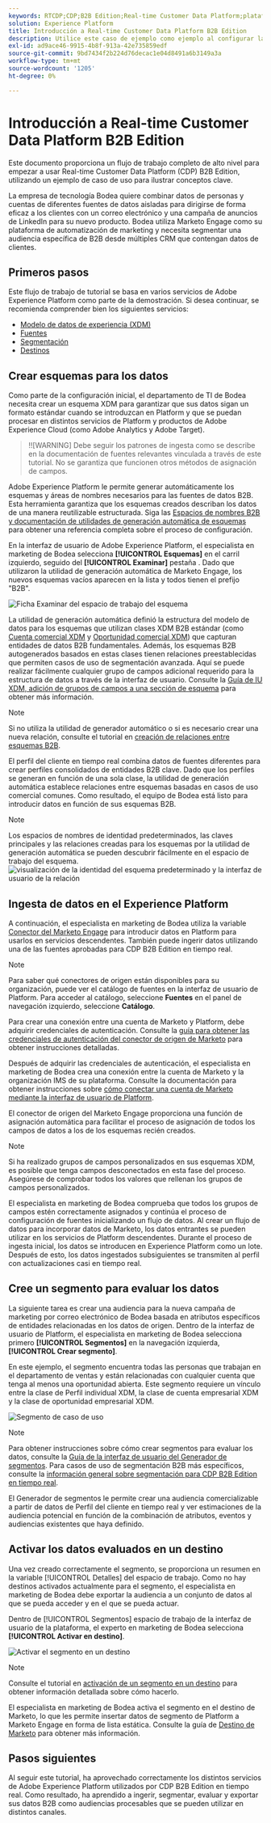 ```yaml
---
keywords: RTCDP;CDP;B2B Edition;Real-time Customer Data Platform;plataforma de datos de clientes en tiempo real;cdp en tiempo real;b2b;cdp
solution: Experience Platform
title: Introducción a Real-time Customer Data Platform B2B Edition
description: Utilice este caso de ejemplo como ejemplo al configurar la implementación de Real-time Customer Data Platform B2B Edition.
exl-id: ad9ace46-9915-4b8f-913a-42e735859edf
source-git-commit: 9bd7434f2b224d76decac1e04d8491a6b3149a3a
workflow-type: tm+mt
source-wordcount: '1205'
ht-degree: 0%

---
```


# Introducción a Real-time Customer Data Platform B2B Edition

Este documento proporciona un flujo de trabajo completo de alto nivel para empezar a usar Real-time Customer Data Platform (CDP) B2B Edition, utilizando un ejemplo de caso de uso para ilustrar conceptos clave.

La empresa de tecnología Bodea quiere combinar datos de personas y cuentas de diferentes fuentes de datos aisladas para dirigirse de forma eficaz a los clientes con un correo electrónico y una campaña de anuncios de LinkedIn para su nuevo producto. Bodea utiliza Marketo Engage como su plataforma de automatización de marketing y necesita segmentar una audiencia específica de B2B desde múltiples CRM que contengan datos de clientes.

## Primeros pasos

Este flujo de trabajo de tutorial se basa en varios servicios de Adobe Experience Platform como parte de la demostración. Si desea continuar, se recomienda comprender bien los siguientes servicios:

- [Modelo de datos de experiencia (XDM)](../xdm/home.md)
- [Fuentes](../sources/home.md)
- [Segmentación](../segmentation/home.md)
- [Destinos](../destinations/home.md)

## Crear esquemas para los datos

Como parte de la configuración inicial, el departamento de TI de Bodea necesita crear un esquema XDM para garantizar que sus datos sigan un formato estándar cuando se introduzcan en Platform y que se puedan procesar en distintos servicios de Platform y productos de Adobe Experience Cloud (como Adobe Analytics y Adobe Target).

>!![WARNING]
Debe seguir los patrones de ingesta como se describe en la documentación de fuentes relevantes vinculada a través de este tutorial. No se garantiza que funcionen otros métodos de asignación de campos.

Adobe Experience Platform le permite generar automáticamente los esquemas y áreas de nombres necesarios para las fuentes de datos B2B. Esta herramienta garantiza que los esquemas creados describan los datos de una manera reutilizable estructurada. Siga las [Espacios de nombres B2B y documentación de utilidades de generación automática de esquemas](../sources/connectors/adobe-applications/marketo/marketo-namespaces.md) para obtener una referencia completa sobre el proceso de configuración.

En la interfaz de usuario de Adobe Experience Platform, el especialista en marketing de Bodea selecciona **[!UICONTROL Esquemas]** en el carril izquierdo, seguido del **[!UICONTROL Examinar]** pestaña . Dado que utilizaron la utilidad de generación automática de Marketo Engage, los nuevos esquemas vacíos aparecen en la lista y todos tienen el prefijo &quot;B2B&quot;.

![Ficha Examinar del espacio de trabajo del esquema](./assets/b2b-tutorial/empty-b2b-schemas.png)

La utilidad de generación automática definió la estructura del modelo de datos para los esquemas que utilizan clases XDM B2B estándar (como [Cuenta comercial XDM](../xdm/classes/b2b/business-account.md) y [Oportunidad comercial XDM](../xdm/classes/b2b/business-opportunity.md)) que capturan entidades de datos B2B fundamentales. Además, los esquemas B2B autogenerados basados en estas clases tienen relaciones preestablecidas que permiten casos de uso de segmentación avanzada. Aquí se puede realizar fácilmente cualquier grupo de campos adicional requerido para la estructura de datos a través de la interfaz de usuario. Consulte la [Guía de IU XDM, adición de grupos de campos a una sección de esquema](../xdm/ui/resources/schemas.md#add-field-groups) para obtener más información.

>[!NOTE]
Si no utiliza la utilidad de generador automático o si es necesario crear una nueva relación, consulte el tutorial en [creación de relaciones entre esquemas B2B](../xdm/tutorials/relationship-b2b.md).

El perfil del cliente en tiempo real combina datos de fuentes diferentes para crear perfiles consolidados de entidades B2B clave. Dado que los perfiles se generan en función de una sola clase, la utilidad de generación automática establece relaciones entre esquemas basadas en casos de uso comercial comunes. Como resultado, el equipo de Bodea está listo para introducir datos en función de sus esquemas B2B.

>[!NOTE]
Los espacios de nombres de identidad predeterminados, las claves principales y las relaciones creadas para los esquemas por la utilidad de generación automática se pueden descubrir fácilmente en el espacio de trabajo del esquema.
![visualización de la identidad del esquema predeterminado y la interfaz de usuario de la relación](./assets/b2b-tutorial/schema-identity-relationship.png)

## Ingesta de datos en el Experience Platform

A continuación, el especialista en marketing de Bodea utiliza la variable [Conector del Marketo Engage](../sources/connectors/adobe-applications/marketo/marketo.md) para introducir datos en Platform para usarlos en servicios descendentes. También puede ingerir datos utilizando una de las fuentes aprobadas para CDP B2B Edition en tiempo real.

>[!NOTE]
Para saber qué conectores de origen están disponibles para su organización, puede ver el catálogo de fuentes en la interfaz de usuario de Platform. Para acceder al catálogo, seleccione **Fuentes** en el panel de navegación izquierdo, seleccione **Catálogo**.

Para crear una conexión entre una cuenta de Marketo y Platform, debe adquirir credenciales de autenticación. Consulte la [guía para obtener las credenciales de autenticación del conector de origen de Marketo](../sources/connectors/adobe-applications/marketo/marketo-auth.md) para obtener instrucciones detalladas.

Después de adquirir las credenciales de autenticación, el especialista en marketing de Bodea crea una conexión entre la cuenta de Marketo y la organización IMS de su plataforma. Consulte la documentación para obtener instrucciones sobre [cómo conectar una cuenta de Marketo mediante la interfaz de usuario de Platform](../sources/tutorials/ui/create/adobe-applications/marketo.md).

El conector de origen del Marketo Engage proporciona una función de asignación automática para facilitar el proceso de asignación de todos los campos de datos a los de los esquemas recién creados.

>[!NOTE]
Si ha realizado grupos de campos personalizados en sus esquemas XDM, es posible que tenga campos desconectados en esta fase del proceso. Asegúrese de comprobar todos los valores que rellenan los grupos de campos personalizados.

El especialista en marketing de Bodea comprueba que todos los grupos de campos estén correctamente asignados y continúa el proceso de configuración de fuentes inicializando un flujo de datos. Al crear un flujo de datos para incorporar datos de Marketo, los datos entrantes se pueden utilizar en los servicios de Platform descendentes. Durante el proceso de ingesta inicial, los datos se introducen en Experience Platform como un lote. Después de esto, los datos ingestados subsiguientes se transmiten al perfil con actualizaciones casi en tiempo real.

## Cree un segmento para evaluar los datos

La siguiente tarea es crear una audiencia para la nueva campaña de marketing por correo electrónico de Bodea basada en atributos específicos de entidades relacionadas en los datos de origen. Dentro de la interfaz de usuario de Platform, el especialista en marketing de Bodea selecciona primero **[!UICONTROL Segmentos]** en la navegación izquierda, **[!UICONTROL Crear segmento]**.

En este ejemplo, el segmento encuentra todas las personas que trabajan en el departamento de ventas y están relacionadas con cualquier cuenta que tenga al menos una oportunidad abierta. Este segmento requiere un vínculo entre la clase de Perfil individual XDM, la clase de cuenta empresarial XDM y la clase de oportunidad empresarial XDM.

![Segmento de caso de uso](./assets/b2b-tutorial/use-case-segment.png)

>[!NOTE]
Para obtener instrucciones sobre cómo crear segmentos para evaluar los datos, consulte la [Guía de la interfaz de usuario del Generador de segmentos](../segmentation/ui/segment-builder.md). Para casos de uso de segmentación B2B más específicos, consulte la [información general sobre segmentación para CDP B2B Edition en tiempo real](./segmentation/b2b.md).

El Generador de segmentos le permite crear una audiencia comercializable a partir de datos de Perfil del cliente en tiempo real y ver estimaciones de la audiencia potencial en función de la combinación de atributos, eventos y audiencias existentes que haya definido.

## Activar los datos evaluados en un destino

Una vez creado correctamente el segmento, se proporciona un resumen en la variable [!UICONTROL Detalles] del espacio de trabajo. Como no hay destinos activados actualmente para el segmento, el especialista en marketing de Bodea debe exportar la audiencia a un conjunto de datos al que se pueda acceder y en el que se pueda actuar.

Dentro de [!UICONTROL Segmentos] espacio de trabajo de la interfaz de usuario de la plataforma, el experto en marketing de Bodea selecciona **[!UICONTROL Activar en destino]**.

![Activar el segmento en un destino](./assets/b2b-tutorial/activate-to-destination.png)

>[!NOTE]
Consulte el tutorial en [activación de un segmento en un destino](https://experienceleague.adobe.com/docs/marketo/using/product-docs/core-marketo-concepts/smart-lists-and-static-lists/static-lists/push-an-adobe-experience-cloud-segment-to-a-marketo-static-list.html) para obtener información detallada sobre cómo hacerlo.

El especialista en marketing de Bodea activa el segmento en el destino de Marketo, lo que les permite insertar datos de segmento de Platform a Marketo Engage en forma de lista estática. Consulte la guía de [Destino de Marketo](https://experienceleague.adobe.com/docs/experience-platform/destinations/catalog/adobe/marketo-engage.html) para obtener más información.

## Pasos siguientes

Al seguir este tutorial, ha aprovechado correctamente los distintos servicios de Adobe Experience Platform utilizados por CDP B2B Edition en tiempo real. Como resultado, ha aprendido a ingerir, segmentar, evaluar y exportar sus datos B2B como audiencias procesables que se pueden utilizar en distintos canales.

